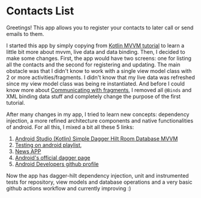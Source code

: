 # Contacts List

Greetings! This app allows you to register your contacts to later call or send emails to them.


I started this app by simply copying from [Kotlin MVVM tutorial](https://www.youtube.com/watch?v=v2yocpEcE_g) to learn a little bit more about mvvm, live data and data binding.
Then, I decided to make some changes. First, the app would have two screens: one for listing all the contacts and the second for registering and updating. The main obstacle was that I didn't know to work with a single view model class with 2 or more activities/fragments. I didn't know that my live data was refreshed since my view model class was being re instantiated. And before I could know more about [Communicating with fragments](https://developer.android.com/guide/fragments/communicate), I removed all ``@Binds`` and XML binding data stuff and completely change the purpose of the first tutorial.

After many changes in my app, I tried to learn new concepts: dependency injection, a more refined architecture components and native functionalities of android.
For all this, I mixed a bit all these 5 links:
1. [Android Studio (Kotlin) Simple Dagger Hilt Room Database MVVM](https://www.youtube.com/watch?v=EMqlwjdNKcw&t=2007s)
2. [Testing on android playlist](https://www.youtube.com/playlist?list=PLQkwcJG4YTCSYJ13G4kVIJ10X5zisB2Lq),
3. [News APP](https://www.youtube.com/watch?v=kWAuZDIRdi8&t=549s)
4. [Android's official dagger page](https://developer.android.com/training/dependency-injection/dagger-android?hl=en-us)
5. [Android Developers github profile](https://github.com/android/architecture-samples)

Now the app has dagger-hilt dependency injection, unit and instrumented tests for repository, view models and database operations and a very basic github actions workflow and currently improving :)

